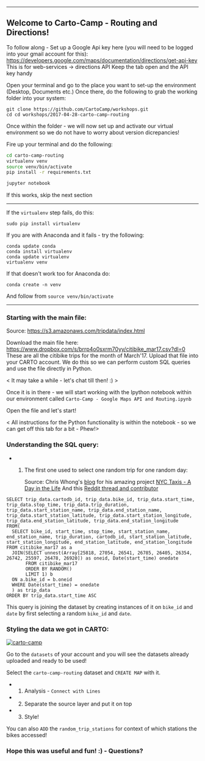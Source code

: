-------------------------------------------

## Welcome to Carto-Camp - Routing and Directions!

To follow along -
Set up a Google Api key here (you will need to be logged into your gmail account for this):
https://developers.google.com/maps/documentation/directions/get-api-key
This is for web-services -> directions API
Keep the tab open and the API key handy

Open your terminal and go to the place you want to set-up the environment (Desktop, Documents etc.)
Once there, do the following to grab the working folder into your system:

```
git clone https://github.com/CartoCamp/workshops.git
cd cd workshops/2017-04-28-carto-camp-routing
```
Once within the folder - we will now set up and activate our virtual environment so we do not have to worry about version dicrepancies!

Fire up your terminal and do the following:

```bash
cd carto-camp-routing
virtualenv venv
source venv/bin/activate
pip install -r requirements.txt

jupyter notebook
```
If this works, skip the next section

-----------------------------------------
If the `virtualenv` step fails, do this:

```
sudo pip install virtualenv
```
If you are with Anaconda and it fails - try the following:

```
conda update conda
conda install virtualenv
conda update virtualenv
virtualenv venv
```
If that doesn't work too for Anaconda do:

```
conda create -n venv
```
And follow from `source venv/bin/activate`

--------------------------------------------
### Starting with the main file:

Source: https://s3.amazonaws.com/tripdata/index.html

Download the main file here: https://www.dropbox.com/s/brrp4o0sxrm70yy/citibike_mar17.csv?dl=0
These are all the citibike trips for the month of March'17.
Upload that file into your CARTO account. We do this so we can perform custom SQL queries and use the file directly in Python.

< It may take a while - let's chat till then! :) >

Once it is in there - we will start working with the Ipython notebook within our environment called `Carto-Camp - Google Maps API and Routing.ipynb`

Open the file and let's start!

< All instructions for the Python functionality is within the notebook - so we can get off this tab for a bit - Phew!>

### Understanding the SQL query:

- 1. The first one used to select one random trip for one random day:

     Source: Chris Whong's [blog](http://chriswhong.com/data-visualization/taxitechblog1/) for his amazing project [NYC Taxis - A Day in the Life](http://chriswhong.github.io/nyctaxi/)
     And this [Reddit thread and contributor](https://www.reddit.com/r/bigquery/comments/28ialf/173_million_2013_nyc_taxi_rides_shared_on_bigquery/)
     
```
SELECT trip_data.cartodb_id, trip_data.bike_id, trip_data.start_time, trip_data.stop_time, trip_data.trip_duration, trip_data.start_station_name, trip_data.end_station_name, trip_data.start_station_latitude, trip_data.start_station_longitude, trip_data.end_station_latitude, trip_data.end_station_longitude 
FROM(
  SELECT bike_id, start_time, stop_time, start_station_name, end_station_name, trip_duration, cartodb_id, start_station_latitude, start_station_longitude, end_station_latitude, end_station_longitude FROM citibike_mar17 as a
  JOIN(SELECT unnest(Array[25818, 27054, 26541, 26785, 26405, 26354, 26742, 25597, 26478, 26920]) as oneid, Date(start_time) onedate
       FROM citibike_mar17
       ORDER BY RANDOM()
       LIMIT 1) b
  ON a.bike_id = b.oneid
  WHERE Date(start_time) = onedate
  ) as trip_data
ORDER BY trip_data.start_time ASC
```
  This query is joining the dataset by creating instances of it on `bike_id` and `date` by first selecting a random `bike_id` and `date`.
  
### Styling the data we got in CARTO:


[![carto-camp](https://cloud.githubusercontent.com/assets/14189245/25540228/582eb924-2c18-11e7-97ca-97a225584ab1.gif)](https://team.carto.com/u/mehak-carto/builder/584986d2-2bb9-11e7-afcc-0e05a8b3e3d7/embed)


Go to the `datasets` of your account and you will see the datasets already uploaded and ready to be used!

Select the `carto-camp-routing` dataset and `CREATE MAP` with it.

- 1. Analysis - `Connect with Lines`
- 2. Separate the source layer and put it on top
- 3. Style!

You can also `ADD` the `random_trip_stations` for context of which stations the bikes accessed!

### Hope this was useful and fun! :) - Questions?


